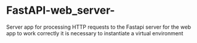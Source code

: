 # FastAPI-web_server-
Server app for processing HTTP requests to the Fastapi server
for the web app to work correctly it is necessary to instantiate a virtual environment 
